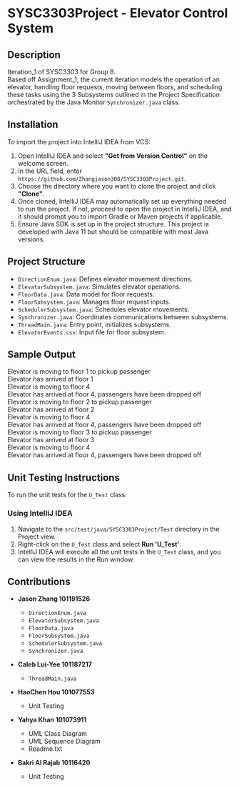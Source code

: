 # SYSC3303Project - Elevator Control System

## Description
Iteration_1 of SYSC3303 for Group 8.  
Based off Assignment_1, the current iteration models the operation of an elevator, handling floor requests, moving between floors, and scheduling these tasks using the 3 Subsystems outlined in the Project Specification orchestrated by the Java Monitor `Synchronizer.java` class.

## Installation
To import the project into IntelliJ IDEA from VCS:

1. Open IntelliJ IDEA and select **"Get from Version Control"** on the welcome screen.
2. In the URL field, enter `https://github.com/Zhangjason308/SYSC3303Project.git`.
3. Choose the directory where you want to clone the project and click **"Clone"**.
4. Once cloned, IntelliJ IDEA may automatically set up everything needed to run the project. If not, proceed to open the project in IntelliJ IDEA, and it should prompt you to import Gradle or Maven projects if applicable.
5. Ensure Java SDK is set up in the project structure. This project is developed with Java 11 but should be compatible with most Java versions.

## Project Structure
- `DirectionEnum.java`: Defines elevator movement directions.
- `ElevatorSubsystem.java`: Simulates elevator operations.
- `FloorData.java`: Data model for floor requests.
- `FloorSubsystem.java`: Manages floor request inputs.
- `SchedulerSubsystem.java`: Schedules elevator movements.
- `Synchronizer.java`: Coordinates communications between subsystems.
- `ThreadMain.java`: Entry point, initializes subsystems.
- `ElevatorEvents.csv`: Input file for floor subsystem.

## Sample Output
Elevator is moving to floor 1 to pickup passenger  
Elevator has arrived at floor 1  
Elevator is moving to floor 4  
Elevator has arrived at floor 4, passengers have been dropped off  
Elevator is moving to floor 2 to pickup passenger  
Elevator has arrived at floor 2  
Elevator is moving to floor 4  
Elevator has arrived at floor 4, passengers have been dropped off  
Elevator is moving to floor 3 to pickup passenger  
Elevator has arrived at floor 3  
Elevator is moving to floor 4  
Elevator has arrived at floor 4, passengers have been dropped off


## Unit Testing Instructions
To run the unit tests for the `U_Test` class:

### Using IntelliJ IDEA
1. Navigate to the `src/test/java/SYSC3303Project/Test` directory in the Project view.
2. Right-click on the `U_Test` class and select **Run 'U_Test'**.
3. IntelliJ IDEA will execute all the unit tests in the `U_Test` class, and you can view the results in the Run window.

## Contributions
- **Jason Zhang 101191526**
  - `DirectionEnum.java`
  - `ElevatorSubsystem.java`
  - `FloorData.java`
  - `FloorSubsystem.java`
  - `SchedulerSubsystem.java`
  - `Synchronizer.java`

- **Caleb Lui-Yee 101187217**
  - `ThreadMain.java`

- **HaoChen Hou 101077553**
  - Unit Testing

- **Yahya Khan 101073911**
  - UML Class Diagram
  - UML Sequence Diagram
  - Readme.txt

- **Bakri Al Rajab 10116420**
  - Unit Testing
